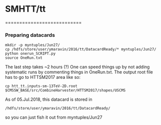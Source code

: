 # SMHTT/tt
===========================
### Preparing datacards
```
mkdir -p myntuples/Jun27/
cp /hdfs/store/user/ymaravin/2016/tt/DatacardReady/* myntuples/Jun27/
python onerun_SCRIPT.py
source OneRun.txt
```
The last step takes ~2 hours (?) One can speed things up by not adding
systematic runs by commenting things in OneRun.txt.
The output root file has to go to HTTSM2017 area like so:
```
cp htt_tt.inputs-sm-13TeV-2D.root $CMSSW_BASE/src/CombineHarvester/HTTSM2017/shapes/USCMS
```
As of 05.Jul.2018, this datacard is stored in 
```
/hdfs/store/user/ymaravin/2016/tt/DatacardReady/
```
so you can just fish it out from myntuples/Jun27